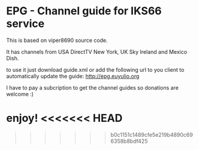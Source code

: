 # EPG - Channel guide for IKS66 service

This is based on viper8690 source code.

It has channels from USA DirectTV New York, UK Sky Ireland and Mexico Dish.

to use it just download guide.xml or add the following url to you client to automatically update the guide:
http://epg.euyulio.org

I have to pay a subcription to get the channel guides so donations are welcome :)

enjoy!
<<<<<<< HEAD
=======


>>>>>>> b0c1151c1489cfe5e219b4890c696358b8bdf425
